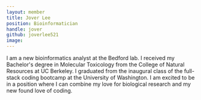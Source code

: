 ```yaml
---
layout: member
title: Jover Lee
position: Bioinformatician
handle: jover
github: joverlee521
image: 
---
```


I am a new bioinformatics analyst at the Bedford lab. I received my Bachelor's degree in Molecular Toxicology from the College of Natural Resources at UC Berkeley. I graduated from the inaugural class of the full-stack coding bootcamp at the University of Washington. I am excited to be in a position where I can combine my love for biological research and my new found love of coding.

